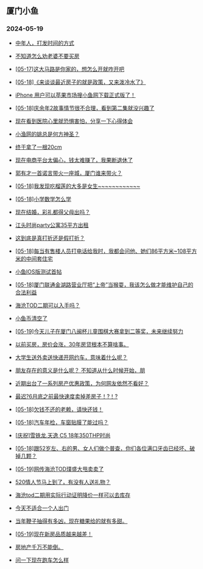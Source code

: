## 厦门小鱼 
### 2024-05-19

+ [中年人，打发时间的方式](http://bbs.xmfish.com/read-htm-tid-18192082.html)

+ [不知道怎么劝老婆不要买房](http://bbs.xmfish.com/read-htm-tid-18192242.html)

+ [[05-17]这大马路是你家的，想怎么开就咋开吧](http://bbs.xmfish.com/read-htm-tid-18192083.html)

+ [[05-18]《来谈谈最近房子的就是政策，又来泼冷水了》](http://bbs.xmfish.com/read-htm-tid-18192182.html)

+ [iPhone 用户可以苹果市场搜小鱼网下载正式版了！](http://bbs.xmfish.com/read-htm-tid-18192233.html)

+ [[05-18]庆余年2故事情节很不合理，看到第二集就没兴趣了](http://bbs.xmfish.com/read-htm-tid-18192117.html)

+ [现在看到医院心里就恐惧害怕，分享一下心得体会](http://bbs.xmfish.com/read-htm-tid-18192202.html)

+ [小渔网的姚总是何方神圣？](http://bbs.xmfish.com/read-htm-tid-18192335.html)

+ [终于拿了一根20cm](http://bbs.xmfish.com/read-htm-tid-18192144.html)

+ [现在电商平台太偏心，钱太难赚了，我果断退休了](http://bbs.xmfish.com/read-htm-tid-18192264.html)

+ [郭有才一首诺言带火一座城，厦门谁来带火？](http://bbs.xmfish.com/read-htm-tid-18192129.html)

+ [[05-18]我发现吃榴莲的大多是女生~~~~~~~~~~~~](http://bbs.xmfish.com/read-htm-tid-18192267.html)

+ [[05-18]小学数学怎么学](http://bbs.xmfish.com/read-htm-tid-18192480.html)

+ [现在结婚，彩礼都得父母出吗？](http://bbs.xmfish.com/read-htm-tid-18192338.html)

+ [江头时尚party公寓35平方出租](http://bbs.xmfish.com/read-htm-tid-18192511.html)

+ [这到底是真打折还是假打折？](http://bbs.xmfish.com/read-htm-tid-18192307.html)

+ [[05-18]每当有售楼人员打电话给我时，我都会问他、她们86平方米~108平方米的中间套住宅](http://bbs.xmfish.com/read-htm-tid-18192482.html)

+ [小鱼IOS版测试首帖](http://bbs.xmfish.com/read-htm-tid-18192327.html)

+ [[05-18]厦门联通金湖路营业厅把“上帝”当猴耍，我该怎么做才能维护自己的合法利益](http://bbs.xmfish.com/read-htm-tid-18192464.html)

+ [海沧TOD二期可以入手吗？](http://bbs.xmfish.com/read-htm-tid-18192369.html)

+ [小鱼币清空了](http://bbs.xmfish.com/read-htm-tid-18192397.html)

+ [[05-19]今天儿子在厦门八闽杯儿童围棋大赛拿到二等奖，未来继续努力](http://bbs.xmfish.com/read-htm-tid-18192520.html)

+ [以前买房，房价会涨，30年房贷根本不算啥事。](http://bbs.xmfish.com/read-htm-tid-18192496.html)

+ [大学生送外卖送快递开网约车，意味着什么呢？](http://bbs.xmfish.com/read-htm-tid-18192408.html)

+ [朋友存在的意义是什么呢？
不知道从什么时候开始，朋](http://bbs.xmfish.com/read-htm-tid-18192429.html)

+ [近期出台了一系列房产优惠政策，为何网友依然不看好？](http://bbs.xmfish.com/read-htm-tid-18192499.html)

+ [最迟?6月底之前最快速度卖掉差房子！?！?](http://bbs.xmfish.com/read-htm-tid-18192465.html)

+ [[05-18]欠钱不还的老赖，请快还钱！](http://bbs.xmfish.com/read-htm-tid-18192492.html)

+ [[05-18]汽车年检，车窗贴膜了能过吗？](http://bbs.xmfish.com/read-htm-tid-18192477.html)

+ [[庆祝]雪铁龙.天逸 C5
18年350THP时尚](http://bbs.xmfish.com/read-htm-tid-18192536.html)

+ [[05-18]跟52岁左、右的男、女人们做个普查，你们各位满口牙齿已经坏、破掉几颗？](http://bbs.xmfish.com/read-htm-tid-18192474.html)

+ [[05-19]网传海沧TOD璞盛大甩卖卖了](http://bbs.xmfish.com/read-htm-tid-18192684.html)

+ [520情人节马上到了，有没有人送礼物？](http://bbs.xmfish.com/read-htm-tid-18192491.html)

+ [海沧tod二期用实际行动证明降价一样可以去库存](http://bbs.xmfish.com/read-htm-tid-18192677.html)

+ [今天不适合一个人出门](http://bbs.xmfish.com/read-htm-tid-18192668.html)

+ [当年鞭子抽得有多凶，现在糖果给的就有多甜。](http://bbs.xmfish.com/read-htm-tid-18192646.html)

+ [[05-19]现在新房品质越来越差！](http://bbs.xmfish.com/read-htm-tid-18192764.html)

+ [房地产千万不能倒。](http://bbs.xmfish.com/read-htm-tid-18192714.html)

+ [问一下现在跑车怎么样](http://bbs.xmfish.com/read-htm-tid-18192545.html)

